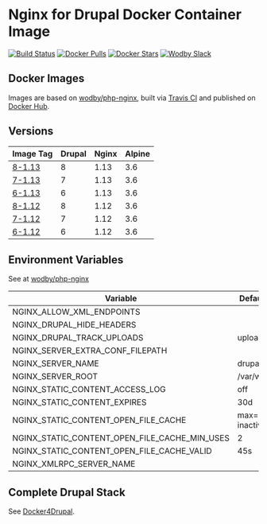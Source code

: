 # Nginx for Drupal Docker Container Image

[![Build Status](https://travis-ci.org/wodby/drupal-nginx.svg?branch=master)](https://travis-ci.org/wodby/drupal-nginx)
[![Docker Pulls](https://img.shields.io/docker/pulls/wodby/drupal-nginx.svg)](https://hub.docker.com/r/wodby/drupal-nginx)
[![Docker Stars](https://img.shields.io/docker/stars/wodby/drupal-nginx.svg)](https://hub.docker.com/r/wodby/drupal-nginx)
[![Wodby Slack](http://slack.wodby.com/badge.svg)](http://slack.wodby.com)

## Docker Images

Images are based on [wodby/php-nginx](https://github.com/wodby/php-nginx), built via [Travis CI](https://travis-ci.org/wodby/drupal-nginx) and published on [Docker Hub](https://hub.docker.com/r/wodby/drupal-nginx). 

## Versions

| Image Tag                                                                    | Drupal | Nginx | Alpine |
| ---------------------------------------------------------------------------- | ------ | ----- | ------ |
| [8-1.13](https://github.com/wodby/drupal-nginx/tree/master/8/1.x/Dockerfile) | 8      | 1.13  | 3.6    |
| [7-1.13](https://github.com/wodby/drupal-nginx/tree/master/7/1.x/Dockerfile) | 7      | 1.13  | 3.6    |
| [6-1.13](https://github.com/wodby/drupal-nginx/tree/master/6/1.x/Dockerfile) | 6      | 1.13  | 3.6    |
| [8-1.12](https://github.com/wodby/drupal-nginx/tree/master/8/1.x/Dockerfile) | 8      | 1.12  | 3.6    |
| [7-1.12](https://github.com/wodby/drupal-nginx/tree/master/7/1.x/Dockerfile) | 7      | 1.12  | 3.6    |
| [6-1.12](https://github.com/wodby/drupal-nginx/tree/master/6/1.x/Dockerfile) | 6      | 1.12  | 3.6    |

## Environment Variables

See at [wodby/php-nginx](https://github.com/wodby/php-nginx)

| Variable                                      | Default Value          | Description |
| --------------------------------------------- | ---------------------- | ----------- |
| NGINX_ALLOW_XML_ENDPOINTS                     |                        |             |
| NGINX_DRUPAL_HIDE_HEADERS                     |                        |             |
| NGINX_DRUPAL_TRACK_UPLOADS                    | uploads 60s            |             |
| NGINX_SERVER_EXTRA_CONF_FILEPATH              |                        |             |
| NGINX_SERVER_NAME                             | drupal                 |             |
| NGINX_SERVER_ROOT                             | /var/www/html          |             |
| NGINX_STATIC_CONTENT_ACCESS_LOG               | off                    |             |
| NGINX_STATIC_CONTENT_EXPIRES                  | 30d                    |             |
| NGINX_STATIC_CONTENT_OPEN_FILE_CACHE          | max=3000 inactive=120s |             |
| NGINX_STATIC_CONTENT_OPEN_FILE_CACHE_MIN_USES | 2                      |             |
| NGINX_STATIC_CONTENT_OPEN_FILE_CACHE_VALID    | 45s                    |             |
| NGINX_XMLRPC_SERVER_NAME                      |                        |             |

## Complete Drupal Stack

See [Docker4Drupal](https://github.com/wodby/docker4drupal).
